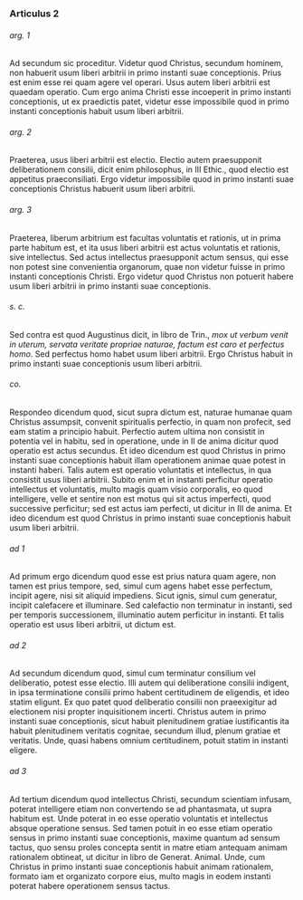 ### Articulus 2

###### arg. 1
Ad secundum sic proceditur. Videtur quod Christus, secundum hominem, non habuerit usum liberi arbitrii in primo instanti suae conceptionis. Prius est enim esse rei quam agere vel operari. Usus autem liberi arbitrii est quaedam operatio. Cum ergo anima Christi esse incoeperit in primo instanti conceptionis, ut ex praedictis patet, videtur esse impossibile quod in primo instanti conceptionis habuit usum liberi arbitrii.

###### arg. 2
Praeterea, usus liberi arbitrii est electio. Electio autem praesupponit deliberationem consilii, dicit enim philosophus, in III Ethic., quod electio est appetitus praeconsiliati. Ergo videtur impossibile quod in primo instanti suae conceptionis Christus habuerit usum liberi arbitrii.

###### arg. 3
Praeterea, liberum arbitrium est facultas voluntatis et rationis, ut in prima parte habitum est, et ita usus liberi arbitrii est actus voluntatis et rationis, sive intellectus. Sed actus intellectus praesupponit actum sensus, qui esse non potest sine convenientia organorum, quae non videtur fuisse in primo instanti conceptionis Christi. Ergo videtur quod Christus non potuerit habere usum liberi arbitrii in primo instanti suae conceptionis.

###### s. c.
Sed contra est quod Augustinus dicit, in libro de Trin., *mox ut verbum venit in uterum, servata veritate propriae naturae, factum est caro et perfectus homo*. Sed perfectus homo habet usum liberi arbitrii. Ergo Christus habuit in primo instanti suae conceptionis usum liberi arbitrii.

###### co.
Respondeo dicendum quod, sicut supra dictum est, naturae humanae quam Christus assumpsit, convenit spiritualis perfectio, in quam non profecit, sed eam statim a principio habuit. Perfectio autem ultima non consistit in potentia vel in habitu, sed in operatione, unde in II de anima dicitur quod operatio est actus secundus. Et ideo dicendum est quod Christus in primo instanti suae conceptionis habuit illam operationem animae quae potest in instanti haberi. Talis autem est operatio voluntatis et intellectus, in qua consistit usus liberi arbitrii. Subito enim et in instanti perficitur operatio intellectus et voluntatis, multo magis quam visio corporalis, eo quod intelligere, velle et sentire non est motus qui sit actus imperfecti, quod successive perficitur; sed est actus iam perfecti, ut dicitur in III de anima. Et ideo dicendum est quod Christus in primo instanti suae conceptionis habuit usum liberi arbitrii.

###### ad 1
Ad primum ergo dicendum quod esse est prius natura quam agere, non tamen est prius tempore, sed, simul cum agens habet esse perfectum, incipit agere, nisi sit aliquid impediens. Sicut ignis, simul cum generatur, incipit calefacere et illuminare. Sed calefactio non terminatur in instanti, sed per temporis successionem, illuminatio autem perficitur in instanti. Et talis operatio est usus liberi arbitrii, ut dictum est.

###### ad 2
Ad secundum dicendum quod, simul cum terminatur consilium vel deliberatio, potest esse electio. Illi autem qui deliberatione consilii indigent, in ipsa terminatione consilii primo habent certitudinem de eligendis, et ideo statim eligunt. Ex quo patet quod deliberatio consilii non praeexigitur ad electionem nisi propter inquisitionem incerti. Christus autem in primo instanti suae conceptionis, sicut habuit plenitudinem gratiae iustificantis ita habuit plenitudinem veritatis cognitae, secundum illud, plenum gratiae et veritatis. Unde, quasi habens omnium certitudinem, potuit statim in instanti eligere.

###### ad 3
Ad tertium dicendum quod intellectus Christi, secundum scientiam infusam, poterat intelligere etiam non convertendo se ad phantasmata, ut supra habitum est. Unde poterat in eo esse operatio voluntatis et intellectus absque operatione sensus. Sed tamen potuit in eo esse etiam operatio sensus in primo instanti suae conceptionis, maxime quantum ad sensum tactus, quo sensu proles concepta sentit in matre etiam antequam animam rationalem obtineat, ut dicitur in libro de Generat. Animal. Unde, cum Christus in primo instanti suae conceptionis habuit animam rationalem, formato iam et organizato corpore eius, multo magis in eodem instanti poterat habere operationem sensus tactus.

